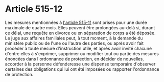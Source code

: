 # Article 515-12

Les mesures mentionnées à <a href='/code-civil/livre-ier-des-personnes/titre-xiv-des-mesures-de-protection-des-victimes-de-violences/515-11.md'>l'article 515-11</a> sont prises pour une durée maximale de quatre mois. Elles peuvent être prolongées au-delà si, durant ce délai, une requête en divorce ou en séparation de corps a été déposée. Le juge aux affaires familiales peut, à tout moment, à la demande du ministère public ou de l'une ou l'autre des parties, ou après avoir fait procéder à toute mesure d'instruction utile, et après avoir invité chacune d'entre elles à s'exprimer, supprimer ou modifier tout ou partie des mesures énoncées dans l'ordonnance de protection, en décider de nouvelles, accorder à la personne défenderesse une dispense temporaire d'observer certaines des obligations qui lui ont été imposées ou rapporter l'ordonnance de protection.
